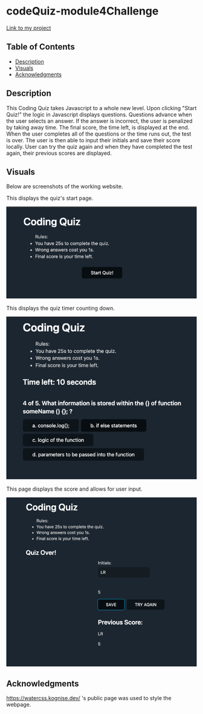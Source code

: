 # codeQuiz-module4Challenge
[Link to my project](https://kassrojas.github.io/codeQuiz-module4Challenge/)

## Table of Contents
 - [Description](#description)
 - [Visuals](#visuals)
 - [Acknowledgments](#Acknowledgments)

## Description
This Coding Quiz takes Javascript to a whole new level. Upon clicking "Start Quiz!" the logic in Javascript displays questions. Questions advance when the user selects an answer. If the answer is incorrect, the user is penalized by taking away time. The final score, the time left, is displayed at the end. When the user completes all of the questions or the time runs out, the test is over. The user is then able to input their initials and save their score locally. User can try the quiz again and when they have completed the test again, their previous scores are displayed.


## Visuals
Below are screenshots of the working website. 

This displays the quiz's start page.

![Webpage Screenshot](images/codequizstartpage.png)

This displays the quiz timer counting down. 

![Webpage Screenshot](images/codequizmidquestion.png)

This page displays the score and allows for user input. 

![Webpage Screenshot](images/codequizendpage.png)


## Acknowledgments

https://watercss.kognise.dev/ 's public page was used to style the webpage. 